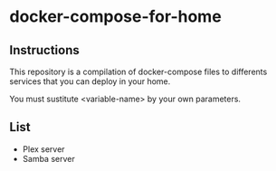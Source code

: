 # docker-compose-for-home

## Instructions

This repository is a compilation of docker-compose files to differents services that you can deploy in your home.

You must sustitute \<variable-name> by your own parameters.

## List

* Plex server
* Samba server
